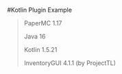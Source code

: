 #Kotlin Plugin Example

> PaperMC 1.17
> 
> Java 16
>
> Kotlin 1.5.21
> 
> InventoryGUI 4.1.1 (by ProjectTL)
> 